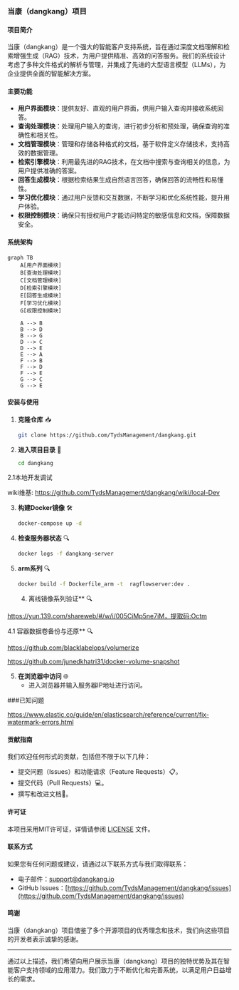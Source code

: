 ### 当康（dangkang）项目

#### 项目简介

当康（dangkang）是一个强大的智能客户支持系统，旨在通过深度文档理解和检索增强生成（RAG）技术，为用户提供精准、高效的问答服务。我们的系统设计考虑了多种文件格式的解析与管理，并集成了先进的大型语言模型（LLMs），为企业提供全面的智能解决方案。

#### 主要功能

- **用户界面模块**：提供友好、直观的用户界面，供用户输入查询并接收系统回答。
- **查询处理模块**：处理用户输入的查询，进行初步分析和预处理，确保查询的准确性和相关性。
- **文档管理模块**：管理和存储各种格式的文档，基于软件定义存储技术，支持高效的数据管理。
- **检索引擎模块**：利用最先进的RAG技术，在文档中搜索与查询相关的信息，为用户提供准确的答案。
- **回答生成模块**：根据检索结果生成自然语言回答，确保回答的流畅性和易懂性。
- **学习优化模块**：通过用户反馈和交互数据，不断学习和优化系统性能，提升用户体验。
- **权限控制模块**：确保只有授权用户才能访问特定的敏感信息和文档，保障数据安全。

#### 系统架构

```mermaid
graph TB
    A[用户界面模块]
    B[查询处理模块]
    C[文档管理模块]
    D[检索引擎模块]
    E[回答生成模块]
    F[学习优化模块]
    G[权限控制模块]

    A --> B
    B --> D
    B --> G
    D --> C
    D --> E
    E --> A
    F --> B
    F --> D
    F --> E
    G --> C
    G --> E
```

#### 安装与使用

1. **克隆仓库** 📥
    ```bash
    git clone https://github.com/TydsManagement/dangkang.git
    ```

2. **进入项目目录** 📂
    ```bash
    cd dangkang
    ```


2.1本地开发调试


wiki维基: https://github.com/TydsManagement/dangkang/wiki/local-Dev

    

3. **构建Docker镜像** 🛠️
    ```bash
    docker-compose up -d
    ```

    

4. **检查服务器状态** 🔍
    ```bash
    docker logs -f dangkang-server
    ```

5. **arm系列** 🔍
    ```bash
    docker build -f Dockerfile_arm -t  ragflowserver:dev .
    ```

    4. 离线镜像系列验证** 🔍

  https://yun.139.com/shareweb/#/w/i/005CiMp5ne7iM，提取码:Octm

  4.1 容器数据卷备份与还原** 🔍

https://github.com/blacklabelops/volumerize

https://github.com/junedkhatri31/docker-volume-snapshot

5. **在浏览器中访问** 🌐
    - 进入浏览器并输入服务器IP地址进行访问。


###已知问题
 
 https://www.elastic.co/guide/en/elasticsearch/reference/current/fix-watermark-errors.html

#### 贡献指南

我们欢迎任何形式的贡献，包括但不限于以下几种：
- 提交问题（Issues）和功能请求（Feature Requests）📋。
- 提交代码（Pull Requests）💻。
- 撰写和改进文档📄。

#### 许可证

本项目采用MIT许可证，详情请参阅 [LICENSE](./LICENSE) 文件。

#### 联系方式

如果您有任何问题或建议，请通过以下联系方式与我们取得联系：
- 电子邮件：support@dangkang.io
- GitHub Issues：[https://github.com/TydsManagement/dangkang/issues](https://github.com/TydsManagement/dangkang/issues)

#### 鸣谢

当康（dangkang）项目借鉴了多个开源项目的优秀理念和技术，我们向这些项目的开发者表示诚挚的感谢。

---

通过以上描述，我们希望向用户展示当康（dangkang）项目的独特优势及其在智能客户支持领域的应用潜力。我们致力于不断优化和完善系统，以满足用户日益增长的需求。


